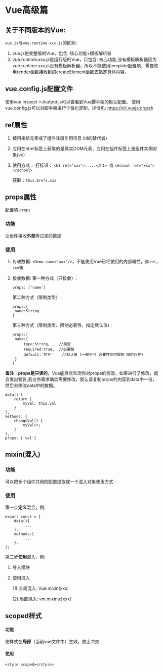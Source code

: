 # Vue高级篇



## 关于不同版本的Vue:

`vue.js`与`vue.runtime.xxx.js`的区别:

1. vue.js是完整版的Vue，包含: 核心功能+模板解析器
2. vue.runtime.xxx.js是运行版的Vue，只包含: 核心功能;没有模板解析器因为vue.runtime.xxx.js没有模板解析器，所以不能使用template配置项，需要使用render函数接收到的createElement函数去指定具体内容。



## vue.config.js配置文件
使用vue inspect >Joutput.js可以查看到Vue脚手架的默认配置。
使用vue.config.js可以对脚手架进行个性化定制，详情见: https://cli.vuejs.org/zh



## ref属性
1. 被用来给元素或了组件注册引用信息 (id的替代者)
2. 应用在html标签上获取的是真实DOM元素，应用在组件标签上是组件实例对象(vc)

3. 使用方式：
   打标识： `<h1 ref="xxx">.....</h1> `或 `<School ref="xxx"></school>`

   获取：`this.$refs.xxx`



## props属性

配置项 `props`

### 功能

让组件接收**外部**传过来的数据

### 使用

1. 传递数据:
   `<Demo name="xxx"/>`，不能使用Vue已经使用的内部属性，如`ref`，`key`等

2. 接收数据:
   第一种方式（只接收）:

   ```vue
   props: ['name']
   ```

   第二种方式（限制类型） :

   ```vue
   props:{
   	name:String
   }
   ```

   第三种方式（限制类型、限制必要性、指定默认值) :

   ```vue
   props:{
   	name:{
   		type:String,	//类型
   		required:true,	//必要性
   		default:'老王'	//默认值 (一般不与 必要性同时限制 同时存在)
   	}
   }
   ```

**备注：**props是**只读的**，Vue底层会监测你对props的修改，如果进行了修改，就会发出警告,若业务需求确实需要修改，那么请复制props的内容到data中一份，然后去修改data中的数据。

```vue
data() {
	return {
		myVal: this.val
	}
},
methods: {
	changeVal() {
		myVal++;
    }
},
props: ['val']

```



## mixin(混入)

### 功能

可以把多个组件共用的配置提取成一个混入对象使用方式:

### 使用

第一步**定义**混合，例:

```vue
export const = {
    data(){
        ....
    },
    methods:{
        ....
    },
};
```

第二步**使用**混入，例:

1. 导入模块

2. 使用混入

   (1).全局混入: Vue.mixin(xxx)

   (2).局部混入: vm.mixins:[xxx]




## scoped样式

#### 功能

使样式在**局部**（当前vue文件中）生效，防止冲突

#### 使用

```vue
<style scoped></style>
```
